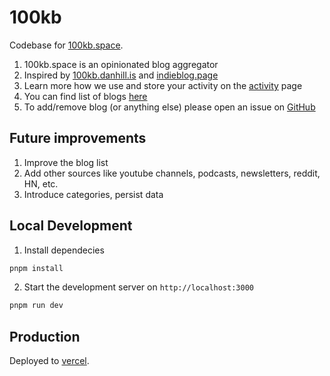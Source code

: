 # 100kb

Codebase for [100kb.space](https://100kb.space/).

1. 100kb.space is an opinionated blog aggregator
2. Inspired by [100kb.danhill.is](https://100kb.danhill.is/)
and [indieblog.page](https://indieblog.page/)
3. Learn more how we use and store your activity on the [activity](pages/activity.vue) page
4. You can find list of blogs [here](shared/blogs.ts)
5. To add/remove blog (or anything else) please open an issue on [GitHub](https://github.com/mandryllo/100kb/issues)

## Future improvements

1. Improve the blog list
2. Add other sources like youtube channels, podcasts, newsletters, reddit, HN, etc.
3. Introduce categories, persist data


## Local Development

1. Install dependecies
```bash
pnpm install
```
2. Start the development server on `http://localhost:3000`
```bash
pnpm run dev
```

## Production

Deployed to [vercel](https://vercel.com/).
